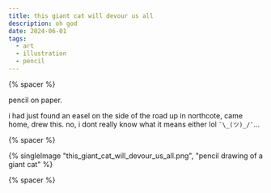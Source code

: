 ```yaml
---
title: this giant cat will devour us all
description: oh god
date: 2024-06-01
tags:
  - art
  - illustration
  - pencil
---
```

{% spacer %}

pencil on paper.

i had just found an easel on the side of the road up in northcote, came home, drew this. no, i dont really know what it means either lol `¯\_(ツ)_/¯`...

{% spacer %}

{% singleImage "this_giant_cat_will_devour_us_all.png", "pencil drawing of a giant cat" %}

{% spacer %}
